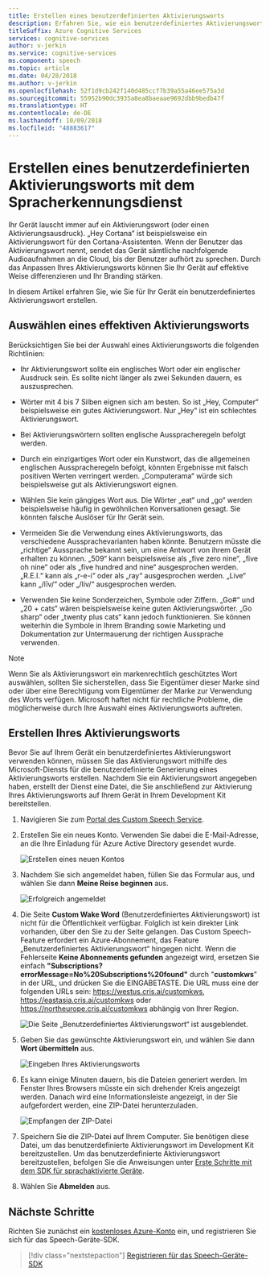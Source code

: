 ```yaml
---
title: Erstellen eines benutzerdefinierten Aktivierungsworts
description: Erfahren Sie, wie ein benutzerdefiniertes Aktivierungswort für das SDK für sprachaktivierte Geräte erstellt wird.
titleSuffix: Azure Cognitive Services
services: cognitive-services
author: v-jerkin
ms.service: cognitive-services
ms.component: speech
ms.topic: article
ms.date: 04/28/2018
ms.author: v-jerkin
ms.openlocfilehash: 52f1d9cb242f140d485ccf7b39a55a46ee575a3d
ms.sourcegitcommit: 55952b90dc3935a8ea8baeaae9692dbb9bedb47f
ms.translationtype: HT
ms.contentlocale: de-DE
ms.lasthandoff: 10/09/2018
ms.locfileid: "48883617"
---
```

# <a name="create-a-custom-wake-word-by-using-the-speech-service"></a>Erstellen eines benutzerdefinierten Aktivierungsworts mit dem Spracherkennungsdienst

Ihr Gerät lauscht immer auf ein Aktivierungswort (oder einen Aktivierungsausdruck). „Hey Cortana“ ist beispielsweise ein Aktivierungswort für den Cortana-Assistenten. Wenn der Benutzer das Aktivierungswort nennt, sendet das Gerät sämtliche nachfolgende Audioaufnahmen an die Cloud, bis der Benutzer aufhört zu sprechen. Durch das Anpassen Ihres Aktivierungsworts können Sie Ihr Gerät auf effektive Weise differenzieren und Ihr Branding stärken.

In diesem Artikel erfahren Sie, wie Sie für Ihr Gerät ein benutzerdefiniertes Aktivierungswort erstellen.

## <a name="choose-an-effective-wake-word"></a>Auswählen eines effektiven Aktivierungsworts

Berücksichtigen Sie bei der Auswahl eines Aktivierungsworts die folgenden Richtlinien:

* Ihr Aktivierungswort sollte ein englisches Wort oder ein englischer Ausdruck sein. Es sollte nicht länger als zwei Sekunden dauern, es auszusprechen.

* Wörter mit 4 bis 7 Silben eignen sich am besten. So ist „Hey, Computer“ beispielsweise ein gutes Aktivierungswort. Nur „Hey“ ist ein schlechtes Aktivierungswort.

* Bei Aktivierungswörtern sollten englische Ausspracheregeln befolgt werden.

* Durch ein einzigartiges Wort oder ein Kunstwort, das die allgemeinen englischen Ausspracheregeln befolgt, könnten Ergebnisse mit falsch positiven Werten verringert werden. „Computerama“ würde sich beispielsweise gut als Aktivierungswort eignen.

* Wählen Sie kein gängiges Wort aus. Die Wörter „eat“ und „go“ werden beispielsweise häufig in gewöhnlichen Konversationen gesagt. Sie könnten falsche Auslöser für Ihr Gerät sein.

* Vermeiden Sie die Verwendung eines Aktivierungsworts, das verschiedene Aussprachevarianten haben könnte. Benutzern müsste die „richtige“ Aussprache bekannt sein, um eine Antwort von ihrem Gerät erhalten zu können. „509“ kann beispielsweise als „five zero nine“, „five oh nine“ oder als „five hundred and nine“ ausgesprochen werden. „R.E.I.“ kann als „r-e-i“ oder als „ray“ ausgesprochen werden. „Live“ kann „/līv/“ oder „/liv/“ ausgesprochen werden.

* Verwenden Sie keine Sonderzeichen, Symbole oder Ziffern. „Go#“ und „20 + cats“ wären beispielsweise keine guten Aktivierungswörter. „Go sharp“ oder „twenty plus cats“ kann jedoch funktionieren. Sie können weiterhin die Symbole in Ihrem Branding sowie Marketing und Dokumentation zur Untermauerung der richtigen Aussprache verwenden.

> [!NOTE]
> Wenn Sie als Aktivierungswort ein markenrechtlich geschütztes Wort auswählen, sollten Sie sicherstellen, dass Sie Eigentümer dieser Marke sind oder über eine Berechtigung vom Eigentümer der Marke zur Verwendung des Worts verfügen. Microsoft haftet nicht für rechtliche Probleme, die möglicherweise durch Ihre Auswahl eines Aktivierungsworts auftreten.

## <a name="create-your-wake-word"></a>Erstellen Ihres Aktivierungsworts

Bevor Sie auf Ihrem Gerät ein benutzerdefiniertes Aktivierungswort verwenden können, müssen Sie das Aktivierungswort mithilfe des Microsoft-Diensts für die benutzerdefinierte Generierung eines Aktivierungsworts erstellen. Nachdem Sie ein Aktivierungswort angegeben haben, erstellt der Dienst eine Datei, die Sie anschließend zur Aktivierung Ihres Aktivierungsworts auf Ihrem Gerät in Ihrem Development Kit bereitstellen.

1. Navigieren Sie zum [Portal des Custom Speech Service](https://cris.ai/).

1. Erstellen Sie ein neues Konto. Verwenden Sie dabei die E-Mail-Adresse, an die Ihre Einladung für Azure Active Directory gesendet wurde. 

    ![Erstellen eines neuen Kontos](media/speech-devices-sdk/wake-word-1.png)
 
1.  Nachdem Sie sich angemeldet haben, füllen Sie das Formular aus, und wählen Sie dann **Meine Reise beginnen** aus.

    ![Erfolgreich angemeldet](media/speech-devices-sdk/wake-word-3.png)
 
1. Die Seite **Custom Wake Word** (Benutzerdefiniertes Aktivierungswort) ist nicht für die Öffentlichkeit verfügbar. Folglich ist kein direkter Link vorhanden, über den Sie zu der Seite gelangen. Das Custom Speech-Feature erfordert ein Azure-Abonnement, das Feature „Benutzerdefiniertes Aktivierungswort“ hingegen nicht. Wenn die Fehlerseite **Keine Abonnements gefunden** angezeigt wird, ersetzen Sie einfach **"Subscriptions?errorMessage=No%20Subscriptions%20found"** durch "**customkws**" in der URL, und drücken Sie die EINGABETASTE. Die URL muss eine der folgenden URLs sein: https://westus.cris.ai/customkws, https://eastasia.cris.ai/customkws oder https://northeurope.cris.ai/customkws abhängig von Ihrer Region.

    ![Die Seite „Benutzerdefiniertes Aktivierungswort“ ist ausgeblendet.](media/speech-devices-sdk/wake-word-4.png)
 
1. Geben Sie das gewünschte Aktivierungswort ein, und wählen Sie dann **Wort übermitteln** aus.

    ![Eingeben Ihres Aktivierungsworts](media/speech-devices-sdk/wake-word-5.png)
 
1. Es kann einige Minuten dauern, bis die Dateien generiert werden. Im Fenster Ihres Browsers müsste ein sich drehender Kreis angezeigt werden. Danach wird eine Informationsleiste angezeigt, in der Sie aufgefordert werden, eine ZIP-Datei herunterzuladen.

    ![Empfangen der ZIP-Datei](media/speech-devices-sdk/wake-word-6.png)

1. Speichern Sie die ZIP-Datei auf Ihrem Computer. Sie benötigen diese Datei, um das benutzerdefinierte Aktivierungswort im Development Kit bereitzustellen. Um das benutzerdefinierte Aktivierungswort bereitzustellen, befolgen Sie die Anweisungen unter [Erste Schritte mit dem SDK für sprachaktivierte Geräte](speech-devices-sdk-qsg.md).

1. Wählen Sie **Abmelden** aus.

## <a name="next-steps"></a>Nächste Schritte

Richten Sie zunächst ein [kostenloses Azure-Konto](https://azure.microsoft.com/free/) ein, und registrieren Sie sich für das Speech-Geräte-SDK.

> [!div class="nextstepaction"]
> [Registrieren für das Speech-Geräte-SDK](get-speech-devices-sdk.md)

